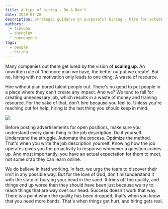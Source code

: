 ```yaml
---
title: A tips of hiring - Do & Don't
date: 2020-07-28
description: Strategic guidance on purposeful hiring - hire for actual needs rather than scaling, understand the role deeply before posting a job, and recognize when additional help is truly needed to maintain quality.
authors:
  - tieubao
  - duynglam
  - huynguyenh
tags:
  - people
  - hiring
---
```


Many companies out there get lured by the vision of **scaling up**. An unwritten rule of 'the more man we have, the better output we create'. But no, hiring with no motivation only leads to one thing: A waste of resource.

Hire without plan bored talent people out. There's no good to put people in a place where they can't create any impact. And we? We tend to fall for creating unnecessary job, which results in a waste of money and training resource. For the sake of that, don't hire because you feel to.
Unless you're reaching out for help, hiring is the last thing you should keep in mind.

![](a-tips-of-hiring-dont_da9b94aa8e48a237d59aebc14e95e07d_md5.webp)

Before posting advertisements for open positions, make sure you understand every damn thing in the job description. Do it yourself. Understand the struggle. Automate the process. Optimize the method.
That's when you write the job description yourself. Knowing how the job operates gives you the proactivity to response whenever a question comes up. And most importantly, you have an actual expectation for them to meet, not some crap they can learn online.

We do believe in hard working. In fact, we urge the team to discover their limit in any possible way. But for the love of God, don't misunderstand it with the state of burying your head in the sand. It trims off the quality, and things end up worse than they should have been just because we try to reach things that are way over our head. Success doesn't work that way.
There is a point when the quality has been dropped, that's when you know that you need more hands. That's when things get hurt, and hiring gets real.
